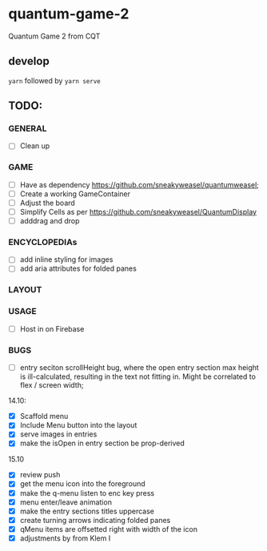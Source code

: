 # quantum-game-2
Quantum Game 2 from CQT

## develop
`yarn` followed by `yarn serve`

## TODO:
### GENERAL
- [ ] Clean up

### GAME
- [ ] Have as dependency https://github.com/sneakyweasel/quantumweasel;
- [ ] Create a working GameContainer
- [ ] Adjust the board
- [ ] Simplify Cells as per https://github.com/sneakyweasel/QuantumDisplay
- [ ] adddrag and drop

### ENCYCLOPEDIAs
- [ ] add inline styling for images
- [ ] add aria attributes for folded panes

### LAYOUT

### USAGE
- [ ] Host in on Firebase

### BUGS
- [ ] entry seciton scrollHeight bug, where the open entry section max height is ill-calculated, resulting in the text not fitting in. Might be correlated to flex / screen width;

14.10:
- [x] Scaffold menu
- [x] Include Menu button into the layout
- [x] serve images in entries
- [x] make the isOpen in entry section be prop-derived

15.10
- [x] review push
- [x] get the menu icon into the foreground
- [x] make the q-menu listen to enc key press
- [x] menu enter/leave animation
- [x] make the entry sections titles uppercase
- [x] create turning arrows indicating folded panes
- [x] qMenu items are offsetted right with width of the icon
- [x] adjustments by from Klem I